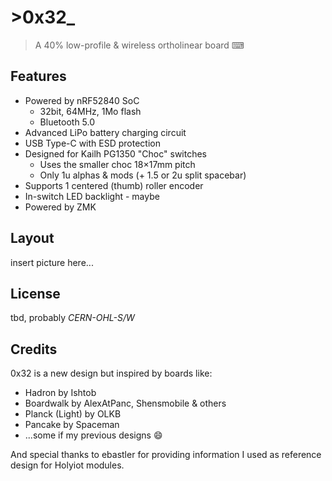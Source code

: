 # >**0x32**_
> A 40% low-profile & wireless ortholinear board ⌨

## Features

 * Powered by nRF52840 SoC
   * 32bit, 64MHz, 1Mo flash
   * Bluetooth 5.0
 * Advanced LiPo battery charging circuit
 * USB Type-C with ESD protection
 * Designed for Kailh PG1350 "Choc" switches
   * Uses the smaller choc 18×17mm pitch
   * Only 1u alphas & mods (+ 1.5 or 2u split spacebar)
 * Supports 1 centered (thumb) roller encoder 
 * In-switch LED backlight - maybe
 * Powered by ZMK

## Layout

insert picture here...

## License

tbd, probably _CERN-OHL-S/W_

## Credits

0x32 is a new design but inspired by boards like:
 - Hadron by Ishtob
 - Boardwalk by AlexAtPanc, Shensmobile & others
 - Planck (Light) by OLKB
 - Pancake by Spaceman
 - ...some if my previous designs 😄

And special thanks to ebastler for providing information I used as reference design for Holyiot modules.
